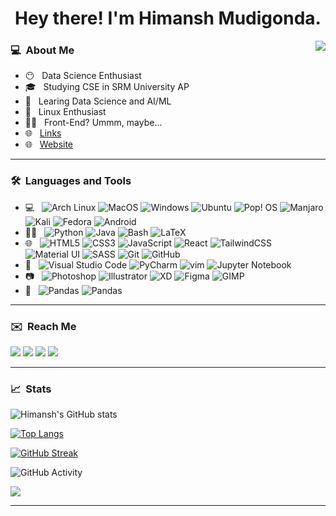 <h1 align='center'> Hey there! I'm Himansh Mudigonda.</h1><img align="right" src="https://komarev.com/ghpvc/?username=ruhend&color=a67750">
</h1><h3> 💻 &nbsp;About Me </h3>

- 😶 &nbsp; Data Science Enthusiast
- 🎓 &nbsp; Studying CSE in SRM University AP
- 🌱 &nbsp; Learing Data Science and AI/ML
- 🐧 &nbsp; Linux Enthusiast
- 👨‍💻 &nbsp; Front-End? Ummm, maybe...
- 🌐 &nbsp; <a href='https://ruhend.github.io/links' target='_blank'>Links</a>
- 🌐 &nbsp; <a href='https://ruhend.github.io/' target='_blank'>Website</a>
<hr/>
<h3> 🛠 &nbsp;Languages and Tools</h3>

- 💻 &nbsp;
  ![Arch Linux](https://img.shields.io/badge/-Arch%20Linux-333333?style=for-the-badge&logo=arch-linux&color=21262e&logoWidth=0)
  ![MacOS](https://img.shields.io/badge/mac%20os-333333?style=for-the-badge&logo=macos&logoWidth=0)
  ![Windows](https://img.shields.io/badge/Windows-333333?style=for-the-badge&logo=windows&logoWidth=0)
  ![Ubuntu](https://img.shields.io/badge/Ubuntu-333333?style=for-the-badge&logo=ubuntu&logoWidth=0)
  ![Pop! OS](https://img.shields.io/badge/Pop!_OS-333333?style=for-the-badge&logo=Pop!_OS&logoWidth=0)
  ![Manjaro](https://img.shields.io/badge/Manjaro-333333?style=for-the-badge&logo=Manjaro&logoWidth=0)
  ![Kali](https://img.shields.io/badge/Kali-333333?style=for-the-badge&logo=kalilinux&logoWidth=0)
  ![Fedora](https://img.shields.io/badge/Fedora-333333?style=for-the-badge&logo=fedora&logoWidth=0)
  ![Android](https://img.shields.io/badge/Android-333333?style=for-the-badge&logo=android&logoWidth=0)
- 👨‍💻 &nbsp;
  ![Python](https://img.shields.io/badge/-Python-333333?style=for-the-badge&logo=Python&color=21262e&logoWidth=0)
  ![Java](https://img.shields.io/badge/-Java-333333?style=for-the-badge&logo=java&color=21262e&logoWidth=0)
  ![Bash](https://img.shields.io/badge/-Bash-333333?style=for-the-badge&logo=gnu-bash&color=21262e&logoWidth=0)
  ![LaTeX](https://img.shields.io/badge/latex-333333.svg?style=for-the-badge&logo=latex&logoWidth=0)
- 🌐 &nbsp;
  ![HTML5](https://img.shields.io/badge/-HTML5-333333?style=for-the-badge&logo=HTML5&color=21262e&logoWidth=0)
  ![CSS3](https://img.shields.io/badge/-CSS-333333?style=for-the-badge&logo=CSS3&color=21262e&logoWidth=0)
  ![JavaScript](https://img.shields.io/badge/-JavaScript-333333?style=for-the-badge&logo=javascript&color=21262e&logoWidth=0)
  ![React](https://img.shields.io/badge/-React-333333?style=for-the-badge&logo=react&color=21262e&logoWidth=0)
  ![TailwindCSS](https://img.shields.io/badge/tailwindcss-333333.svg?style=for-the-badge&logo=tailwind-css&logoWidth=0)
  ![Material UI](https://img.shields.io/badge/materialui-333333.svg?style=for-the-badge&logo=material-ui&logoWidth=0)
  ![SASS](https://img.shields.io/badge/SASS-333333.svg?style=for-the-badge&logo=SASS&logoWidth=0)
  ![Git](https://img.shields.io/badge/-Git-333333?style=for-the-badge&logo=git&color=21262e&logoWidth=0)
  ![GitHub](https://img.shields.io/badge/-GitHub-333333?style=for-the-badge&logo=github&color=21262e&logoWidth=0)
- 🔧 &nbsp;
  ![Visual Studio Code](https://img.shields.io/badge/-Visual%20Studio%20Code-333333?style=for-the-badge&logo=visual-studio-code&logoColor=32ca70&color=21262e&logoWidth=0)
  ![PyCharm](https://img.shields.io/badge/-Pycharm-333333?style=for-the-badge&logo=pycharm&logoColor=21d789&color=21262e&logoWidth=0)
  ![vim](https://img.shields.io/badge/-vim-333333?style=for-the-badge&logo=vim&logoColor=afaf22&color=21262e&logoWidth=0)
  ![Jupyter Notebook](https://img.shields.io/badge/jupyter-333333.svg?style=for-the-badge&logo=jupyter&logoColor=white)
- 📷 &nbsp;
  ![Photoshop](https://img.shields.io/badge/-Photoshop-333333?style=for-the-badge&logo=adobe-photoshop&color=21262e&logoWidth=0)
  ![Illustrator](https://img.shields.io/badge/-Illustrator-333333?style=for-the-badge&logo=adobe-illustrator&color=21262e&logoWidth=0)
  ![XD](https://img.shields.io/badge/Adobe%20XD-333333?style=for-the-badge&logo=Adobe%20XD&color=21262e&logoWidth=0)
  ![Figma](https://img.shields.io/badge/-Figma-333333?style=for-the-badge&logo=Figma&color=21262e&logoWidth=0)
  ![GIMP](https://img.shields.io/badge/-GIMP-333333?style=for-the-badge&logo=gimp&color=21262e&logoColor=a77750&logoWidth=0)
- 🧠 &nbsp;
  ![Pandas](https://img.shields.io/badge/pandas-333333.svg?style=for-the-badge&logo=pandas&logoWidth=0)
  ![Pandas](https://img.shields.io/badge/numpy-333333.svg?style=for-the-badge&logo=numpy&logoWidth=0)
  
<hr/>
<h3> ✉️ &nbsp;Reach Me </h3>
<p>
  <a href="https://www.linkedin.com/in/himansh-m/" target="_blank"><img src="https://img.shields.io/badge/-LinkedIn-333333?style=for-the-badge&logo=Linkedin&logoColor=0a66c2&color=21262e&logoWidth=0"/></a>
  <a href="mailto:mudigonda.hmmanshh@gmail.com" target="_blank"><img src="https://img.shields.io/badge/Mail-333333?style=for-the-badge&logo=Gmail&color=21262e&logoWidth=0"/></a>
<a href="https://www.instagram.com/hmmanshh" target="_blank"><img src="https://img.shields.io/badge/-Instagram-333333?&style=for-the-badge&logo=instagram&color=21262e&logoWidth=0"></a>
  <a href="https://discord.com/users/783162586421133323" target="_blank"><img src="https://img.shields.io/badge/-Discord-333333?&style=for-the-badge&logo=Discord&color=21262e&logoWidth=0"></a>
</p>
<hr/>
<h3> 📈 &nbsp;Stats </h3>
  
![Himansh's GitHub stats](https://github-readme-stats.vercel.app/api?username=ruhend&theme=gotham&show_icons=true&hide_border=true)

[![Top Langs](https://github-readme-stats.vercel.app/api/top-langs/?username=ruhend&layout=compact&exclude_repo=ruhend.github.io&theme=gotham&show_icons=true&hide_border=true)](https://github.com/ruhend/github-readme-stats)

[![GitHub Streak](https://github-readme-streak-stats.herokuapp.com/?user=ruhend&layout=compact&exclude_repo=ruhend.github.io&theme=gotham&show_icons=true&hide_border=true)](https://git.io/streak-stats)
<!-- 
<i>Random Programming joke for you</i><br>
![Jokes Card](https://readme-jokes.vercel.app/api) -->

![GitHub Activity](https://activity-graph.herokuapp.com/graph?username=ruhend&bg_color=0b1014&color=00b38c&line=289daa&point=00b38c&show_icons=true&hide_border=true)

  <img src="https://github-profile-trophy.vercel.app/?username=ruhend&theme=monokai&row=1&no-frame=true&no-bg=true/">

<hr/>
